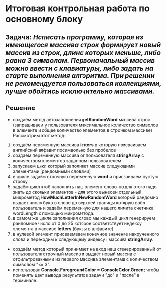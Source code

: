 # Итоговая контрольная работа по основному блоку

## Задача: *Написать программу, которая из имеющегося массива строк формирует новый массив из строк, длина которых меньше, либо равна 3 символам. Первоначальный массив можно ввести с клавиатуры, либо задать на старте выполнения алгоритма. При решении не рекомендуется пользоваться коллекциями, лучше обойтись исключительно массивами.*
## Решение
* создаём метод автозаполнения __getRandomWord__ массива строк
(запрашиваем у пользователя максимальное количество символов в элементе и общее количество элементов в строчном массиве)
Рассмотрим этот метод:
1) создаём переменную массива **letters** в которую присваиваем английский алфавит посимвольно без пробелов
2) создаём переменную массива от пользователя **stringArray** с количеством элементов заданным пользователем
3) запускаем цикл который заполняет массив следующими элементами (рандомными словами)
4) в цикле задаём строчную переменную **word** и присваиваем пустую строку
5) задаём цикл чтоб наполнить наш элемент слово-но для этого надо знать до скольки элементов - для этого вынесен отдельный микрометод **HowMuchLetterInNewRandomWord** который рандомно выдает число букв в слове до верхней границы которую ввёл пользователь и задаём переменную для нашего лимита счетчика wordLength с помощью микрометода.
6) в самом же цикле заполнения слово мы каждый цикл генерируем ранломное число от 0 до 25 которое соответствует индексу элемента в массиве **letters** (буквы в алфавите)
7) в нулевой элемент присваемваем конечное значение накрученного слова и переходим к следующему индексу i  массива **stringArray**.
* создаём метод который принимает на вход наш сгенерированный от пользователя строчный массив и выдаёт новый массив с отфильтрованными из первого массива элементами с количеством символом "<= 3".
* использовал **Console.ForegroundColor = ConsoleColor.Green;** чтобы поменять цвет вывода результатов задачи "до" и "после" в терминале.
